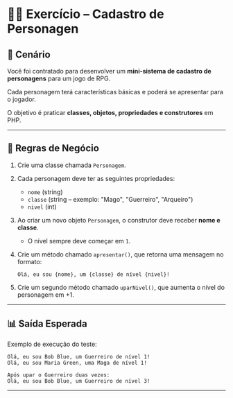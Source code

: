 # 🧑‍💻 Exercício – Cadastro de Personagen

## 🚀 Cenário
Você foi contratado para desenvolver um **mini-sistema de cadastro de personagens** para um jogo de RPG.

Cada personagem terá características básicas e poderá se apresentar para o jogador.

O objetivo é praticar **classes, objetos, propriedades e construtores** em PHP.

---

## 📌 Regras de Negócio

1. Crie uma classe chamada `Personagem`.
2. Cada personagem deve ter as seguintes propriedades:
    - `nome` (string)
    - `classe` (string – exemplo: "Mago", "Guerreiro", "Arqueiro")
    - `nivel` (int)
3. Ao criar um novo objeto `Personagem`, o construtor deve receber **nome e classe**.
    - O nível sempre deve começar em `1`.
4. Crie um método chamado `apresentar()`, que retorna uma mensagem no formato:
    
    ```
    Olá, eu sou {nome}, um {classe} de nível {nivel}!
    
    ```
    
5. Crie um segundo método chamado `uparNivel()`, que aumenta o nível do personagem em +1.

---

## 📊 Saída Esperada

Exemplo de execução do teste:

```
Olá, eu sou Bob Blue, um Guerreiro de nível 1!
Olá, eu sou Maria Green, uma Maga de nível 1!

Após upar o Guerreiro duas vezes:
Olá, eu sou Bob Blue, um Guerreiro de nível 3!
```

---